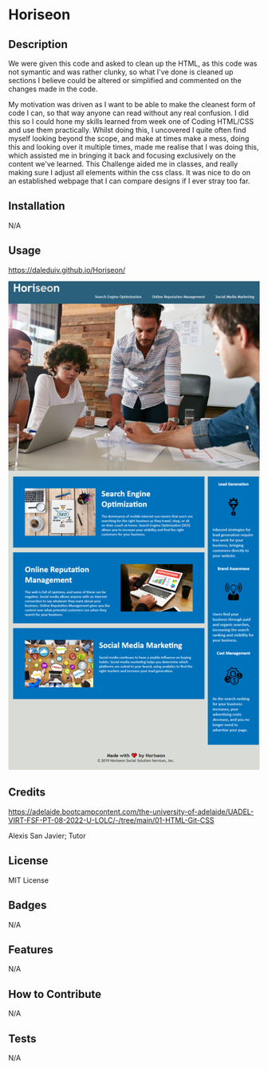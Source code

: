 # Horiseon

## Description

We were given this code and asked to clean up the HTML, as this code was not symantic and was rather clunky, so what I've done is cleaned up sections I believe could be altered or simplified and commented on the changes made in the code.

My motivation was driven as I want to be able to make the cleanest form of code I can, so that way anyone can read  without any real confusion.
I did this so I could hone my skills learned from week one of Coding HTML/CSS and use them practically.
Whilst doing this, I uncovered I quite often find myself looking beyond the scope, and make at times make a mess, doing this and looking over it multiple times, made me realise that I was doing this, which assisted me in bringing it back and focusing exclusively on the content we've learned.
This Challenge aided me in classes, and really making sure I adjust all elements within the css class. It was nice to do on an established webpage that I can compare designs if I ever stray too far.


## Installation

N/A

## Usage

https://daleduiv.github.io/Horiseon/
  
![horiseon](assets/images/screenshot.png)
  

## Credits

https://adelaide.bootcampcontent.com/the-university-of-adelaide/UADEL-VIRT-FSF-PT-08-2022-U-LOLC/-/tree/main/01-HTML-Git-CSS

Alexis San Javier; Tutor

## License

MIT License

## Badges

N/A

## Features

N/A

## How to Contribute

N/A
## Tests

N/A